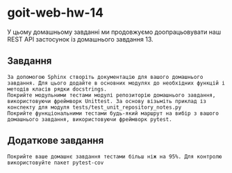 # goit-web-hw-14

У цьому домашньому завданні ми продовжуємо доопрацьовувати наш REST API застосунок із домашнього завдання 13.

## Завдання

    За допомогою Sphinx створіть документацію для вашого домашнього завдання. Для цього додайте в основних модулях до необхідних функцій і методів класів рядки docstrings.
    Покрийте модульними тестами модулі репозиторію домашнього завдання, використовуючи фреймворк Unittest. За основу візьміть приклад із конспекту для модуля tests/test_unit_repository_notes.py
    Покрийте функціональними тестами будь-який маршрут на вибір з вашого домашнього завдання, використовуючи фреймворк pytest.


## Додаткове завдання

    Покрийте ваше домашнє завдання тестами більш ніж на 95%. Для контролю використовуйте пакет pytest-cov